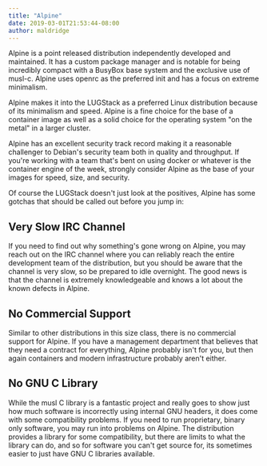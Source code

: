 ```yaml
---
title: "Alpine"
date: 2019-03-01T21:53:44-08:00
author: maldridge
---
```


Alpine is a point released distribution independently developed and
maintained.  It has a custom package manager and is notable for being
incredibly compact with a BusyBox base system and the exclusive use of
musl-c.  Alpine uses openrc as the preferred init and has a focus on
extreme minimalism.

Alpine makes it into the LUGStack as a preferred Linux distribution
because of its minimalism and speed.  Alpine is a fine choice for the
base of a container image as well as a solid choice for the operating
system "on the metal" in a larger cluster.

Alpine has an excellent security track record making it a reasonable
challenger to Debian's security team both in quality and throughput.
If you're working with a team that's bent on using docker or whatever
is the container engine of the week, strongly consider Alpine as the
base of your images for speed, size, and security.

Of course the LUGStack doesn't just look at the positives, Alpine has
some gotchas that should be called out before you jump in:

## Very Slow IRC Channel

If you need to find out why something's gone wrong on Alpine, you may
reach out on the IRC channel where you can reliably reach the entire
development team of the distribution, but you should be aware that the
channel is very slow, so be prepared to idle overnight.  The good news
is that the channel is extremely knowledgeable and knows a lot about
the known defects in Alpine.

## No Commercial Support

Similar to other distributions in this size class, there is no
commercial support for Alpine.  If you have a management department
that believes that they need a contract for everything, Alpine
probably isn't for you, but then again containers and modern
infrastructure probably aren't either.

## No GNU C Library

While the musl C library is a fantastic project and really goes to
show just how much software is incorrectly using internal GNU headers,
it does come with some compatibility problems.  If you need to run
proprietary, binary only software, you may run into problems on
Alpine.  The distribution provides a library for some compatibility,
but there are limits to what the library can do, and so for software
you can't get source for, its sometimes easier to just have GNU C
libraries available.
